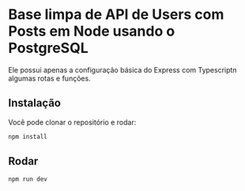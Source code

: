 # Base limpa de API de Users com Posts em Node usando o PostgreSQL

Ele possui apenas a configuração básica do Express com Typescriptn algumas rotas e funções.

## Instalação
Você pode clonar o repositório e rodar:
```bash
npm install
```
## Rodar
```bash
npm run dev
``` 
